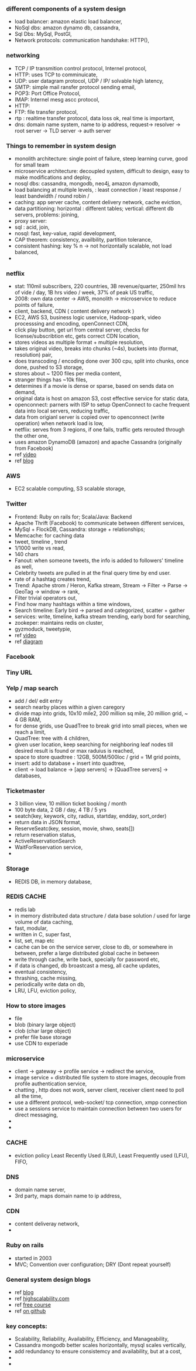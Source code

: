 ### different components of a system design
- load balancer: amazon elastic load balancer, 
- NoSql dbs: amazon dynamo db, cassandra,
- Sql Dbs: MySql, PostGl, 
- Network protocols: communication handshake: HTTP(), 
    


### networking
- TCP / IP transmition control protocol, Internel protocol, 
- HTTP: uses TCP to comminuicate, 
- UDP: user datagram protocol, UDP / IP/ solvable high latency,
- SMTP: simple mail ransfer protocol sending email, 
- POP3: Port Office Protocol, 
- IMAP: Internel mesg ascc protocol, 
- HTTP: 
- FTP: file transfer protocol, 
- rtp : realtime transfer protocol, data loss ok, real time is important, 
- dns: domain name system, name to ip address, request-> resolver -> root server -> TLD server -> auth server

### Things to remember in system design
- monolith architecture: single point of failure, steep learning curve, good for small team
- microservice architecture: decoupled system, difficult to design, easy to make modifications and deploy, 
- nosql dbs: cassandra, mongodb, neo4j, amazon dynamodb, 
- load balancing at multiple levels, : least connection / least response / least bandwidth / round robin /
- caching: app server cache, content delivery network, cache eviction,
- data partitioning: horizontal : different tables; vertical: different db servers, problems: joining,
- proxy server:  
- sql : acid, join, 
- nosql: fast, key-value, rapid development, 
- CAP theorem: consistency, availbility, partition tolerance, 
- consistent hashing: key % n -> not horizontally scalable, not load balanced, 
- 


### netflix 
- stat: 110mil subscribers, 220 countries, 3B revenue/quarter, 250mil hrs of vide / day, 1B hrs video / week, 37% of peak US traffic,
- 2008: own data center -> AWS, monolith -> microservice to reduce points of failure,  
- client, backend, CDN ( content delivery network )
- EC2, AWS S3, business logic uservice, Hadoop-spark, video processsing and encoding, openConnect CDN, 
- click play button, get url from central server, checks for license/subscribtion etc, gets correct CDN location, 
- stores videos as multiple format + multiple resolution, 
- takes original video, breaks into chunks (~4s), buckets into (format, resolution) pair, 
- does transcoding / encoding done over 300 cpu, split into chunks, once done, pushed to S3 storage, 
- stores about ~ 1200 files per media content,
- stranger things has ~10k files, 
- determines if a movie is dense or sparse, based on sends data on demand,
- original data is host on amazon S3, cost effective service for static data,
- openconnect: parners with ISP to setup OpenConnect to cache frequent data into local servers, reducing traffic, 
- data from origianl server is copied over to openconnect (write operation) when network load is low,
- netflix: serves from 3 regions, if one fails, traffic gets rerouted through the other one, 
- uses amazon DynamoDB (amazon) and apache Cassandra (originally from Facebook)
- ref [video](https://www.youtube.com/watch?v=x9Hrn0oNmJM) 
- ref [blog](http://highscalability.squarespace.com/blog/2017/12/11/netflix-what-happens-when-you-press-play.html)


### AWS
- EC2 scalable computing, S3 scalable storage, 



### Twitter
- Frontend: Ruby on rails for; Scala/Java: Backend
- Apache Thrift (Facebook) to communicate between different services, 
- MySql + FlockDB, Cassandra: storage + relationships; 
- Memcache: for caching data
- tweet, timeline , trend
- 1/1000 write vs read, 
- 140 chars
- Fanout: when someone tweets, the info is added to followers' timeline as well, 
- Celebrity tweets are pulled in at the final query time by end user.
- rate of a hashtag creates trend, 
- Trend: Apache strom / Heron, Kafka stream, Stream -> Filter -> Parse -> GeoTag -> window -> rank, 
- Filter trivial operators out, 
- Find how many hashtags within a time windows,
- Search timeline: Early bird -> parsed and categorized, scatter + gather 
- services: write, timeline, kafka stream trending, early bord for searching, 
- zookeper: maintains redis on cluster,
- gyzmoduck, tweetypie, 
- ref [video](https://www.youtube.com/watch?v=wYk0xPP_P_8&t=16s)
- ref [diagram](https://imgur.com/6TFkVL2)

### Facebook

### Tiny URL

### Yelp / map search 
- add / del/ edit entry
- search nearby places within a given caregory
- divide map into grids, 10x10 mile2, 200 million sq mile, 20 million grid, ~ 4 GB RAM, 
- for dense grids, use QuadTree to break grid into small pieces, when we reach a limit, 
- QuadTree: tree with 4 children, 
- given user location, keep searching for neighboring leaf nodes till desired result is found or max raduius is reached, 
- space to store quadtree : 12GB, 500M/500loc / grid = 1M grid points, 
- insert: add to database + insert into quadtree, 
- client -> load balance -> [app servers] -> [QuadTree servers] -> databases, 

### Ticketmaster
- 3 billion view, 10 million ticket booking / month
- 100 byte data, 2 GB / day, 4 TB / 5 yrs
- seatch(key, keywork, city, radius, startday, endday, sort_order)
- return data in JSON format, 
- ReserveSeatc(key, session, movie, shwo, seats[])
- return reservation status, 
- ActiveReservationSearch
- WaitForReservation service, 
- 

### Storage
- REDIS DB, in memory database,


### REDIS CACHE
- redis lab
- in memory distributed data structure / data base solution / used for large volume of data caching, 
- fast, modular, 
- written in C, super fast, 
- list, set, map etc
- cache can be on the service server, close to db, or somewhere in between, prefer a large distributed global cache in between 
- write through cache, write back, specially for password etc, 
- if data is changed, db broastcast a mesg, all cache updates, 
- eventual consistency, 
- thrashing, cache missing, 
- periodically write data on db, 
- LRU, LFU, eviction policy, 

### How to store images
- file 
- blob (binary large object)
- clob (char large object)
- prefer file base storage
- use CDN to experiade

### microservice
- client -> gateway -> profile service -> redirect the service, 
- image service + distributed file system to store images, decouple from profile authentication service, 
- chatting , http does not work, server client, receiver client need to poll all the time, 
- use a different protocol, web-socket/ tcp connection, xmpp connection
- use a sessions service to maintain connection between two users for direct messaging, 
- 
- 

### CACHE
  - eviction policy Least Recently Used (LRU), Least Frequently used (LFU), FIFO, 
 
### DNS
  - domain name server,
  - 3rd party, maps domain name to ip address, 
 
### CDN
  - content deliveray network, 
  - 
### Ruby on rails
- started in 2003
- MVC; Convention over configuration; DRY (Dont repeat yourself)

### General system design blogs
- ref [blog](https://github.com/checkcheckzz/system-design-interview)
- ref [highscalability.com](http://highscalability.com/blog/category/example)
- ref [free course](https://systeminterview.com/scale-from-zero-to-millions-of-users.php)
- ref [on github](https://github.com/donnemartin/system-design-primer/tree/master/solutions/system_design)


### key concepts: 
-  Scalability, Reliability, Availability, Efficiency, and Manageability,
-  Cassandra mongodb better scales horizontally, mysql scales vertically,
-  add redundancy to ensure consistemcy and availability, but at a cost, 
-  
-  
